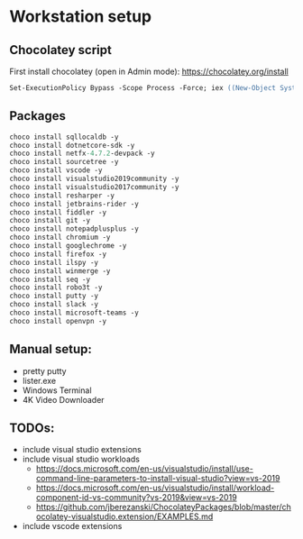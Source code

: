 # Workstation setup

## Chocolatey script
First install chocolatey (open in Admin mode):
https://chocolatey.org/install
``` ps
Set-ExecutionPolicy Bypass -Scope Process -Force; iex ((New-Object System.Net.WebClient).DownloadString('https://chocolatey.org/install.ps1'))
```

## Packages

``` ps
choco install sqllocaldb -y
choco install dotnetcore-sdk -y
choco install netfx-4.7.2-devpack -y
choco install sourcetree -y
choco install vscode -y
choco install visualstudio2019community -y
choco install visualstudio2017community -y
choco install resharper -y
choco install jetbrains-rider -y
choco install fiddler -y
choco install git -y
choco install notepadplusplus -y
choco install chromium -y
choco install googlechrome -y
choco install firefox -y
choco install ilspy -y
choco install winmerge -y
choco install seq -y
choco install robo3t -y
choco install putty -y
choco install slack -y
choco install microsoft-teams -y
choco install openvpn -y
```

## Manual setup:
- pretty putty
- lister.exe
- Windows Terminal
- 4K Video Downloader

## TODOs:
- include visual studio extensions
- include visual studio workloads
  - https://docs.microsoft.com/en-us/visualstudio/install/use-command-line-parameters-to-install-visual-studio?view=vs-2019
  - https://docs.microsoft.com/en-us/visualstudio/install/workload-component-id-vs-community?vs-2019&view=vs-2019
  - https://github.com/jberezanski/ChocolateyPackages/blob/master/chocolatey-visualstudio.extension/EXAMPLES.md
- include vscode extensions